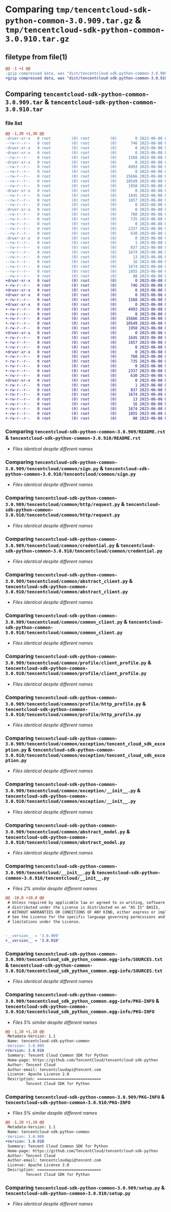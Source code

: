 # Comparing `tmp/tencentcloud-sdk-python-common-3.0.909.tar.gz` & `tmp/tencentcloud-sdk-python-common-3.0.910.tar.gz`

## filetype from file(1)

```diff
@@ -1 +1 @@
-gzip compressed data, was "dist/tencentcloud-sdk-python-common-3.0.909.tar", last modified: Thu Jun  8 00:21:45 2023, max compression
+gzip compressed data, was "dist/tencentcloud-sdk-python-common-3.0.910.tar", last modified: Thu Jun  8 09:07:24 2023, max compression
```

## Comparing `tencentcloud-sdk-python-common-3.0.909.tar` & `tencentcloud-sdk-python-common-3.0.910.tar`

### file list

```diff
@@ -1,30 +1,30 @@
-drwxr-xr-x   0 root         (0) root         (0)        0 2023-06-08 00:21:45.000000 tencentcloud-sdk-python-common-3.0.909/
--rw-r--r--   0 root         (0) root         (0)      746 2023-06-08 00:21:45.000000 tencentcloud-sdk-python-common-3.0.909/README.rst
-drwxr-xr-x   0 root         (0) root         (0)        0 2023-06-08 00:21:45.000000 tencentcloud-sdk-python-common-3.0.909/tencentcloud/
-drwxr-xr-x   0 root         (0) root         (0)        0 2023-06-08 00:21:45.000000 tencentcloud-sdk-python-common-3.0.909/tencentcloud/common/
--rw-r--r--   0 root         (0) root         (0)     1568 2023-06-08 00:21:45.000000 tencentcloud-sdk-python-common-3.0.909/tencentcloud/common/sign.py
-drwxr-xr-x   0 root         (0) root         (0)        0 2023-06-08 00:21:45.000000 tencentcloud-sdk-python-common-3.0.909/tencentcloud/common/http/
--rw-r--r--   0 root         (0) root         (0)     4993 2023-06-08 00:21:45.000000 tencentcloud-sdk-python-common-3.0.909/tencentcloud/common/http/request.py
--rw-r--r--   0 root         (0) root         (0)        0 2023-06-08 00:21:45.000000 tencentcloud-sdk-python-common-3.0.909/tencentcloud/common/http/__init__.py
--rw-r--r--   0 root         (0) root         (0)    15666 2023-06-08 00:21:45.000000 tencentcloud-sdk-python-common-3.0.909/tencentcloud/common/credential.py
--rw-r--r--   0 root         (0) root         (0)    18549 2023-06-08 00:21:45.000000 tencentcloud-sdk-python-common-3.0.909/tencentcloud/common/abstract_client.py
--rw-r--r--   0 root         (0) root         (0)     1958 2023-06-08 00:21:45.000000 tencentcloud-sdk-python-common-3.0.909/tencentcloud/common/common_client.py
-drwxr-xr-x   0 root         (0) root         (0)        0 2023-06-08 00:21:45.000000 tencentcloud-sdk-python-common-3.0.909/tencentcloud/common/profile/
--rw-r--r--   0 root         (0) root         (0)     1645 2023-06-08 00:21:45.000000 tencentcloud-sdk-python-common-3.0.909/tencentcloud/common/profile/client_profile.py
--rw-r--r--   0 root         (0) root         (0)     1857 2023-06-08 00:21:45.000000 tencentcloud-sdk-python-common-3.0.909/tencentcloud/common/profile/http_profile.py
--rw-r--r--   0 root         (0) root         (0)        0 2023-06-08 00:21:45.000000 tencentcloud-sdk-python-common-3.0.909/tencentcloud/common/profile/__init__.py
-drwxr-xr-x   0 root         (0) root         (0)        0 2023-06-08 00:21:45.000000 tencentcloud-sdk-python-common-3.0.909/tencentcloud/common/exception/
--rw-r--r--   0 root         (0) root         (0)      760 2023-06-08 00:21:45.000000 tencentcloud-sdk-python-common-3.0.909/tencentcloud/common/exception/tencent_cloud_sdk_exception.py
--rw-r--r--   0 root         (0) root         (0)      735 2023-06-08 00:21:45.000000 tencentcloud-sdk-python-common-3.0.909/tencentcloud/common/exception/__init__.py
--rw-r--r--   0 root         (0) root         (0)        0 2023-06-08 00:21:45.000000 tencentcloud-sdk-python-common-3.0.909/tencentcloud/common/__init__.py
--rw-r--r--   0 root         (0) root         (0)     2337 2023-06-08 00:21:45.000000 tencentcloud-sdk-python-common-3.0.909/tencentcloud/common/abstract_model.py
--rw-r--r--   0 root         (0) root         (0)      630 2023-06-08 00:21:45.000000 tencentcloud-sdk-python-common-3.0.909/tencentcloud/__init__.py
-drwxr-xr-x   0 root         (0) root         (0)        0 2023-06-08 00:21:45.000000 tencentcloud-sdk-python-common-3.0.909/tencentcloud_sdk_python_common.egg-info/
--rw-r--r--   0 root         (0) root         (0)        1 2023-06-08 00:21:45.000000 tencentcloud-sdk-python-common-3.0.909/tencentcloud_sdk_python_common.egg-info/dependency_links.txt
--rw-r--r--   0 root         (0) root         (0)      837 2023-06-08 00:21:45.000000 tencentcloud-sdk-python-common-3.0.909/tencentcloud_sdk_python_common.egg-info/SOURCES.txt
--rw-r--r--   0 root         (0) root         (0)     1674 2023-06-08 00:21:45.000000 tencentcloud-sdk-python-common-3.0.909/tencentcloud_sdk_python_common.egg-info/PKG-INFO
--rw-r--r--   0 root         (0) root         (0)       13 2023-06-08 00:21:45.000000 tencentcloud-sdk-python-common-3.0.909/tencentcloud_sdk_python_common.egg-info/top_level.txt
--rw-r--r--   0 root         (0) root         (0)       16 2023-06-08 00:21:45.000000 tencentcloud-sdk-python-common-3.0.909/tencentcloud_sdk_python_common.egg-info/requires.txt
--rw-r--r--   0 root         (0) root         (0)     1674 2023-06-08 00:21:45.000000 tencentcloud-sdk-python-common-3.0.909/PKG-INFO
--rw-r--r--   0 root         (0) root         (0)     1055 2023-06-08 00:21:45.000000 tencentcloud-sdk-python-common-3.0.909/setup.py
--rw-r--r--   0 root         (0) root         (0)       88 2023-06-08 00:21:45.000000 tencentcloud-sdk-python-common-3.0.909/setup.cfg
+drwxr-xr-x   0 root         (0) root         (0)        0 2023-06-08 09:07:24.000000 tencentcloud-sdk-python-common-3.0.910/
+-rw-r--r--   0 root         (0) root         (0)      746 2023-06-08 09:07:24.000000 tencentcloud-sdk-python-common-3.0.910/README.rst
+drwxr-xr-x   0 root         (0) root         (0)        0 2023-06-08 09:07:24.000000 tencentcloud-sdk-python-common-3.0.910/tencentcloud/
+drwxr-xr-x   0 root         (0) root         (0)        0 2023-06-08 09:07:24.000000 tencentcloud-sdk-python-common-3.0.910/tencentcloud/common/
+-rw-r--r--   0 root         (0) root         (0)     1568 2023-06-08 09:07:24.000000 tencentcloud-sdk-python-common-3.0.910/tencentcloud/common/sign.py
+drwxr-xr-x   0 root         (0) root         (0)        0 2023-06-08 09:07:24.000000 tencentcloud-sdk-python-common-3.0.910/tencentcloud/common/http/
+-rw-r--r--   0 root         (0) root         (0)     4993 2023-06-08 09:07:24.000000 tencentcloud-sdk-python-common-3.0.910/tencentcloud/common/http/request.py
+-rw-r--r--   0 root         (0) root         (0)        0 2023-06-08 09:07:24.000000 tencentcloud-sdk-python-common-3.0.910/tencentcloud/common/http/__init__.py
+-rw-r--r--   0 root         (0) root         (0)    15666 2023-06-08 09:07:24.000000 tencentcloud-sdk-python-common-3.0.910/tencentcloud/common/credential.py
+-rw-r--r--   0 root         (0) root         (0)    18549 2023-06-08 09:07:24.000000 tencentcloud-sdk-python-common-3.0.910/tencentcloud/common/abstract_client.py
+-rw-r--r--   0 root         (0) root         (0)     1958 2023-06-08 09:07:24.000000 tencentcloud-sdk-python-common-3.0.910/tencentcloud/common/common_client.py
+drwxr-xr-x   0 root         (0) root         (0)        0 2023-06-08 09:07:24.000000 tencentcloud-sdk-python-common-3.0.910/tencentcloud/common/profile/
+-rw-r--r--   0 root         (0) root         (0)     1645 2023-06-08 09:07:24.000000 tencentcloud-sdk-python-common-3.0.910/tencentcloud/common/profile/client_profile.py
+-rw-r--r--   0 root         (0) root         (0)     1857 2023-06-08 09:07:24.000000 tencentcloud-sdk-python-common-3.0.910/tencentcloud/common/profile/http_profile.py
+-rw-r--r--   0 root         (0) root         (0)        0 2023-06-08 09:07:24.000000 tencentcloud-sdk-python-common-3.0.910/tencentcloud/common/profile/__init__.py
+drwxr-xr-x   0 root         (0) root         (0)        0 2023-06-08 09:07:24.000000 tencentcloud-sdk-python-common-3.0.910/tencentcloud/common/exception/
+-rw-r--r--   0 root         (0) root         (0)      760 2023-06-08 09:07:24.000000 tencentcloud-sdk-python-common-3.0.910/tencentcloud/common/exception/tencent_cloud_sdk_exception.py
+-rw-r--r--   0 root         (0) root         (0)      735 2023-06-08 09:07:24.000000 tencentcloud-sdk-python-common-3.0.910/tencentcloud/common/exception/__init__.py
+-rw-r--r--   0 root         (0) root         (0)        0 2023-06-08 09:07:24.000000 tencentcloud-sdk-python-common-3.0.910/tencentcloud/common/__init__.py
+-rw-r--r--   0 root         (0) root         (0)     2337 2023-06-08 09:07:24.000000 tencentcloud-sdk-python-common-3.0.910/tencentcloud/common/abstract_model.py
+-rw-r--r--   0 root         (0) root         (0)      630 2023-06-08 09:07:24.000000 tencentcloud-sdk-python-common-3.0.910/tencentcloud/__init__.py
+drwxr-xr-x   0 root         (0) root         (0)        0 2023-06-08 09:07:24.000000 tencentcloud-sdk-python-common-3.0.910/tencentcloud_sdk_python_common.egg-info/
+-rw-r--r--   0 root         (0) root         (0)        1 2023-06-08 09:07:24.000000 tencentcloud-sdk-python-common-3.0.910/tencentcloud_sdk_python_common.egg-info/dependency_links.txt
+-rw-r--r--   0 root         (0) root         (0)      837 2023-06-08 09:07:24.000000 tencentcloud-sdk-python-common-3.0.910/tencentcloud_sdk_python_common.egg-info/SOURCES.txt
+-rw-r--r--   0 root         (0) root         (0)     1674 2023-06-08 09:07:24.000000 tencentcloud-sdk-python-common-3.0.910/tencentcloud_sdk_python_common.egg-info/PKG-INFO
+-rw-r--r--   0 root         (0) root         (0)       13 2023-06-08 09:07:24.000000 tencentcloud-sdk-python-common-3.0.910/tencentcloud_sdk_python_common.egg-info/top_level.txt
+-rw-r--r--   0 root         (0) root         (0)       16 2023-06-08 09:07:24.000000 tencentcloud-sdk-python-common-3.0.910/tencentcloud_sdk_python_common.egg-info/requires.txt
+-rw-r--r--   0 root         (0) root         (0)     1674 2023-06-08 09:07:24.000000 tencentcloud-sdk-python-common-3.0.910/PKG-INFO
+-rw-r--r--   0 root         (0) root         (0)     1055 2023-06-08 09:07:24.000000 tencentcloud-sdk-python-common-3.0.910/setup.py
+-rw-r--r--   0 root         (0) root         (0)       88 2023-06-08 09:07:24.000000 tencentcloud-sdk-python-common-3.0.910/setup.cfg
```

### Comparing `tencentcloud-sdk-python-common-3.0.909/README.rst` & `tencentcloud-sdk-python-common-3.0.910/README.rst`

 * *Files identical despite different names*

### Comparing `tencentcloud-sdk-python-common-3.0.909/tencentcloud/common/sign.py` & `tencentcloud-sdk-python-common-3.0.910/tencentcloud/common/sign.py`

 * *Files identical despite different names*

### Comparing `tencentcloud-sdk-python-common-3.0.909/tencentcloud/common/http/request.py` & `tencentcloud-sdk-python-common-3.0.910/tencentcloud/common/http/request.py`

 * *Files identical despite different names*

### Comparing `tencentcloud-sdk-python-common-3.0.909/tencentcloud/common/credential.py` & `tencentcloud-sdk-python-common-3.0.910/tencentcloud/common/credential.py`

 * *Files identical despite different names*

### Comparing `tencentcloud-sdk-python-common-3.0.909/tencentcloud/common/abstract_client.py` & `tencentcloud-sdk-python-common-3.0.910/tencentcloud/common/abstract_client.py`

 * *Files identical despite different names*

### Comparing `tencentcloud-sdk-python-common-3.0.909/tencentcloud/common/common_client.py` & `tencentcloud-sdk-python-common-3.0.910/tencentcloud/common/common_client.py`

 * *Files identical despite different names*

### Comparing `tencentcloud-sdk-python-common-3.0.909/tencentcloud/common/profile/client_profile.py` & `tencentcloud-sdk-python-common-3.0.910/tencentcloud/common/profile/client_profile.py`

 * *Files identical despite different names*

### Comparing `tencentcloud-sdk-python-common-3.0.909/tencentcloud/common/profile/http_profile.py` & `tencentcloud-sdk-python-common-3.0.910/tencentcloud/common/profile/http_profile.py`

 * *Files identical despite different names*

### Comparing `tencentcloud-sdk-python-common-3.0.909/tencentcloud/common/exception/tencent_cloud_sdk_exception.py` & `tencentcloud-sdk-python-common-3.0.910/tencentcloud/common/exception/tencent_cloud_sdk_exception.py`

 * *Files identical despite different names*

### Comparing `tencentcloud-sdk-python-common-3.0.909/tencentcloud/common/exception/__init__.py` & `tencentcloud-sdk-python-common-3.0.910/tencentcloud/common/exception/__init__.py`

 * *Files identical despite different names*

### Comparing `tencentcloud-sdk-python-common-3.0.909/tencentcloud/common/abstract_model.py` & `tencentcloud-sdk-python-common-3.0.910/tencentcloud/common/abstract_model.py`

 * *Files identical despite different names*

### Comparing `tencentcloud-sdk-python-common-3.0.909/tencentcloud/__init__.py` & `tencentcloud-sdk-python-common-3.0.910/tencentcloud/__init__.py`

 * *Files 2% similar despite different names*

```diff
@@ -10,8 +10,8 @@
 # Unless required by applicable law or agreed to in writing, software
 # distributed under the License is distributed on an "AS IS" BASIS,
 # WITHOUT WARRANTIES OR CONDITIONS OF ANY KIND, either express or implied.
 # See the License for the specific language governing permissions and
 # limitations under the License.
 
 
-__version__ = '3.0.909'
+__version__ = '3.0.910'
```

### Comparing `tencentcloud-sdk-python-common-3.0.909/tencentcloud_sdk_python_common.egg-info/SOURCES.txt` & `tencentcloud-sdk-python-common-3.0.910/tencentcloud_sdk_python_common.egg-info/SOURCES.txt`

 * *Files identical despite different names*

### Comparing `tencentcloud-sdk-python-common-3.0.909/tencentcloud_sdk_python_common.egg-info/PKG-INFO` & `tencentcloud-sdk-python-common-3.0.910/tencentcloud_sdk_python_common.egg-info/PKG-INFO`

 * *Files 5% similar despite different names*

```diff
@@ -1,10 +1,10 @@
 Metadata-Version: 1.1
 Name: tencentcloud-sdk-python-common
-Version: 3.0.909
+Version: 3.0.910
 Summary: Tencent Cloud Common SDK for Python
 Home-page: https://github.com/TencentCloud/tencentcloud-sdk-python
 Author: Tencent Cloud
 Author-email: tencentcloudapi@tencent.com
 License: Apache License 2.0
 Description: ============================
         Tencent Cloud SDK for Python
```

### Comparing `tencentcloud-sdk-python-common-3.0.909/PKG-INFO` & `tencentcloud-sdk-python-common-3.0.910/PKG-INFO`

 * *Files 5% similar despite different names*

```diff
@@ -1,10 +1,10 @@
 Metadata-Version: 1.1
 Name: tencentcloud-sdk-python-common
-Version: 3.0.909
+Version: 3.0.910
 Summary: Tencent Cloud Common SDK for Python
 Home-page: https://github.com/TencentCloud/tencentcloud-sdk-python
 Author: Tencent Cloud
 Author-email: tencentcloudapi@tencent.com
 License: Apache License 2.0
 Description: ============================
         Tencent Cloud SDK for Python
```

### Comparing `tencentcloud-sdk-python-common-3.0.909/setup.py` & `tencentcloud-sdk-python-common-3.0.910/setup.py`

 * *Files identical despite different names*

